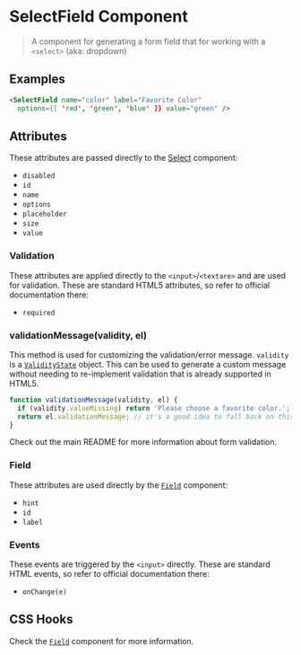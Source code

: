 
# SelectField Component

> A component for generating a form field that for working with a `<select>` (aka: dropdown)


## Examples

```html
<SelectField name="color" label="Favorite Color"
  options={[ 'red', 'green', 'blue' ]} value="green" />
```


## Attributes

These attributes are passed directly to the [Select](../select) component:

 * `disabled`
 * `id`
 * `name`
 * `options`
 * `placeholder`
 * `size`
 * `value`

### Validation

These attributes are applied directly to the `<input>`/`<textare>` and are used for validation.
These are standard HTML5 attributes, so refer to official documentation there:

 * `required`

### validationMessage(validity, el)

This method is used for customizing the validation/error message. `validity` is a
[`ValidityState`](https://developer.mozilla.org/en-US/docs/Web/API/ValidityState) object. This
can be used to generate a custom message without needing to re-implement validation that is
already supported in HTML5.

```js
function validationMessage(validity, el) {
  if (validity.valueMissing) return 'Please choose a favorite color.';
  return el.validationMessage; // it's a good idea to fall back on this value
}
```

Check out the main README for more information about form validation.

### Field

These attributes are used directly by the [`Field`](../field) component:

 * `hint`
 * `id`
 * `label`

### Events

These events are triggered by the `<input>` directly. These are standard HTML events,
so refer to official documentation there:

 * `onChange(e)`


## CSS Hooks

Check the [`Field`](../field) component for more information.
